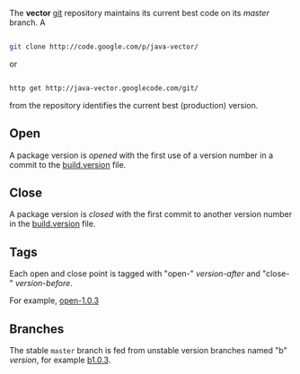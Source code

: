 The **vector** [git](http://git-scm.com/) repository maintains its current best code on its _master_ branch.  A
```sh

git clone http://code.google.com/p/java-vector/
```
or
```sh

http get http://java-vector.googlecode.com/git/
```
from the repository identifies the current best (production) version.

## Open ##

A package version is _opened_ with the first use of a version number in a commit to the [build.version](http://code.google.com/p/java-vector/source/browse/build.version) file.

## Close ##

A package version is _closed_ with the first commit to another version number in the [build.version](http://code.google.com/p/java-vector/source/browse/build.version) file.

## Tags ##

Each open and close point is tagged with "open-" _version-after_ and "close-" _version-before_.

For example, [open-1.0.3](http://code.google.com/p/java-vector/source/browse/?name=open-1.0.3)

## Branches ##

The stable `master` branch is fed from unstable version branches named "b" _version_, for example [b1.0.3](http://code.google.com/p/java-vector/source/browse/?name=b1.0.3).
